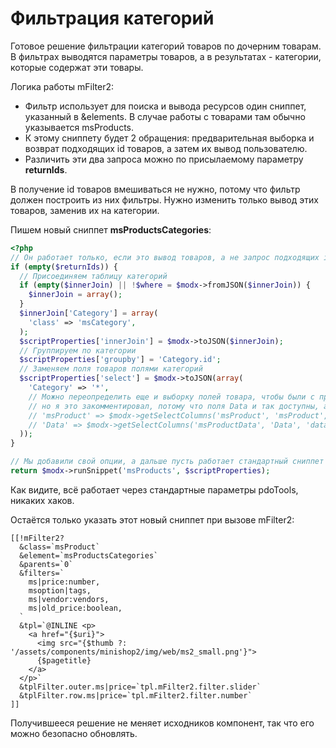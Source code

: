 # Фильтрация категорий

Готовое решение фильтрации категорий товаров по дочерним товарам. В фильтрах выводятся параметры товаров, а в результатах - категории, которые содержат эти товары.

Логика работы mFilter2:

- Фильтр использует для поиска и вывода ресурсов один сниппет, указанный в &elements. В случае работы с товарами там обычно указывается msProducts.
- К этому сниппету будет 2 обращения: предварительная выборка и возврат подходящих id товаров, а затем их вывод пользователю.
- Различить эти два запроса можно по присылаемому параметру **returnIds**.

В получение id товаров  вмешиваться не нужно, потому что фильтр должен построить из них фильтры. Нужно изменить только вывод этих товаров, заменив их на категории.

Пишем новый сниппет **msProductsCategories**:

```php
<?php
// Он работает только, если это вывод товаров, а не запрос подходящих id
if (empty($returnIds)) {
  // Присоединяем таблицу категорий
  if (empty($innerJoin) || !$where = $modx->fromJSON($innerJoin)) {
    $innerJoin = array();
  }
  $innerJoin['Category'] = array(
    'class' => 'msCategory',
  );
  $scriptProperties['innerJoin'] = $modx->toJSON($innerJoin);
  // Группируем по категории
  $scriptProperties['groupby'] = 'Category.id';
  // Заменяем поля товаров полями категорий
  $scriptProperties['select'] = $modx->toJSON(array(
    'Category' => '*',
    // Можно переопределить еще и выборку полей товара, чтобы были с префиксом,
    // но я это закомментировал, потому что поля Data и так доступны, а товары не нужны
    // 'msProduct' => $modx->getSelectColumns('msProduct', 'msProduct', 'product.'),
    // 'Data' => $modx->getSelectColumns('msProductData', 'Data', 'data.'),
  ));
}

// Мы добавили свой опции, а дальше пусть работает стандартный сниппет
return $modx->runSnippet('msProducts', $scriptProperties);
```

Как видите, всё работает через стандартные параметры pdoTools, никаких хаков.

Остаётся только указать этот новый сниппет при вызове mFilter2:

```modx
[[!mFilter2?
  &class=`msProduct`
  &element=`msProductsCategories`
  &parents=`0`
  &filters=`
    ms|price:number,
    msoption|tags,
    ms|vendor:vendors,
    ms|old_price:boolean,
  `
  &tpl=`@INLINE <p>
    <a href="{$uri}">
      <img src="{$thumb ?: '/assets/components/minishop2/img/web/ms2_small.png'}">
      {$pagetitle}
    </a>
  </p>`
  &tplFilter.outer.ms|price=`tpl.mFilter2.filter.slider`
  &tplFilter.row.ms|price=`tpl.mFilter2.filter.number`
]]
```

Получившееся решение не меняет исходников компонент, так что его можно безопасно обновлять.
